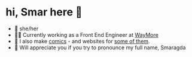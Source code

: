 # hi,  Smar here 👋


* 🧒 she/her
* 👩‍💻 Currently working as a Front End Engineer at [WayMore](https://www.waymore.io/)
* 💭 I also make [comics](https://www.smarmakescomics.com) - and websites for [some of them](https://homequeerhome.com/).
* 🍓 Will appreciate you if you try to pronounce my full name, Smaragda
